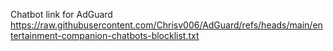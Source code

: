 Chatbot link for AdGuard  https://raw.githubusercontent.com/Chrisv006/AdGuard/refs/heads/main/entertainment-companion-chatbots-blocklist.txt
